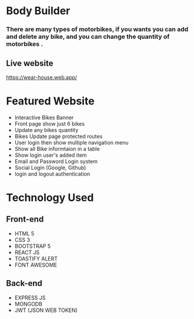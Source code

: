 # Body Builder
### There are many types of motorbikes, if you wants you can add and delete any bike, and you can change the quantity of motorbikes .
## Live website
https://wear-house.web.app/

# Featured Website
- Interactive Bikes Banner 
- Front page show just 6 bikes
- Update any bikes quantity
- Bikes Update page protected routes
- User login then show multiple navigation menu
- Show all Bike informtaion in a table
- Show login user's added item
- Email and Password Login system
- Social Login (Google, Github)
- login and logout authentication


# Technology Used
## Front-end
- HTML 5
- CSS 3
- BOOTSTRAP 5
- REACT JS
- TOASTIFY ALERT
- FONT AWESOME

## Back-end
- EXPRESS JS
- MONGODB
- JWT (JSON WEB TOKEN)

